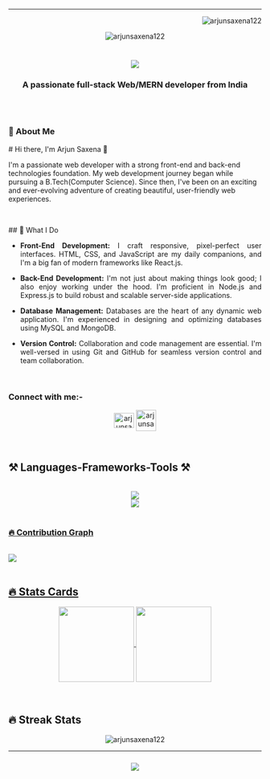 <hr  width="100%" />
<p align="right"> <img src="https://komarev.com/ghpvc/?username=arjunsaxena122&label=Profile%20views&color=0e75b6&style=flat" alt="arjunsaxena122" /> </p>
<p align="center"> <img src="https://s3.amazonaws.com/thumbnails.venngage.com/template/b62908cb-3cf7-4ae9-8c38-46d078a11d31.png" alt="arjunsaxena122" /> </p>
<div align="center">
</div>
<div>
<h1 align="center">
    <img src="https://readme-typing-svg.herokuapp.com/?font=Righteous&size=35&center=true&vCenter=true&width=500&height=70&duration=3000&lines=Hi+There!+👋;+I'm+Arjun+Saxena!;" />
</h1>
</div>

<h3 align="center">A passionate full-stack Web/MERN developer from India</h3>
<br/>
<br/>

<h3 align="left">💬 About Me </h3>
<p># Hi there, I'm Arjun Saxena 👋</p>
<p align="left"><span align="justify">I'm a passionate web developer with a strong front-end and back-end technologies foundation. My web development journey began while pursuing a  B.Tech(Computer Science). Since then, I've been on an exciting and ever-evolving adventure of creating beautiful, user-friendly web experiences.</span>
</p>
<br/>
<div align="justify">
    <p align="left">
    ## 🚀 What I Do

- **Front-End Development:** I craft responsive, pixel-perfect user interfaces. HTML, CSS, and JavaScript are my daily companions, and I'm a big fan of modern frameworks like React.js.

- **Back-End Development:** I'm not just about making things look good; I also enjoy working under the hood. I'm proficient in Node.js and Express.js to build robust and scalable server-side applications.

- **Database Management:** Databases are the heart of any dynamic web application. I'm experienced in designing and optimizing databases using MySQL and MongoDB.

- **Version Control:** Collaboration and code management are essential. I'm well-versed in using Git and GitHub for seamless version control and team collaboration.
</p>

</div>
<br/>
<h3 align="left">Connect with me:-</h3>
<p align="center">
<a href="https://linkedin.com/in/arjunsaxena122" target="blank"><img align="center" src="https://raw.githubusercontent.com/rahuldkjain/github-profile-readme-generator/master/src/images/icons/Social/linked-in-alt.svg" alt="arjunsaxena122" height="30" width="40" /></a>
<a href="https://replit.com/@arjunsaxena4" target="blank"><img align="center" src="https://img.utdstc.com/icon/6cc/386/6cc38687d841eec9b0b17ca2270a10443afa4363cbde2fdfc3729e822c9a3196:200" alt="arjunsaxena122" height="42" width="40" /></a>  
</p>

<br/> 
<h2 align="left">⚒️ Languages-Frameworks-Tools ⚒️</h2>
<br/>
<div align="center">
  <a href="https://skillicons.dev"/>
    <img src="https://skillicons.dev/icons?i=nodejs,github,javascript,express,mongodb,c" /><br>
    <img src="https://skillicons.dev/icons?i=react,tailwind,bootstrap,html,css,vscode,postman,git" />
</div>
<br/>

<div>
    <summary align="left"><h3>🔥 Contribution Graph</h3></summary>
<br>
<img align="center" src="https://github-readme-activity-graph.vercel.app/graph?username=arjunsaxena122&theme=github-compact" />
</div>
    
<br>
<h2>🔥 Stats Cards</h2>
<div align="center">
<a href="https://github.com/anuraghazra/github-readme-stats">
  <img height=150 align="center" src="https://github-readme-stats.vercel.app/api?username=arjunsaxena122" />
</a>
<a href="https://github.com/anuraghazra/convoychat">
  <img height=150 align="center" src="https://github-readme-stats.vercel.app/api/top-langs?username=arjunsaxena122&layout=compact&langs_count=8&card_width=320" />
</a>
</div>

<br>
<br>
<h2>🔥 Streak Stats</h2>
<div align="center">
  <img align="center" src="https://github-readme-streak-stats.herokuapp.com/?user=arjunsaxena122&theme=dracula" alt="arjunsaxena122" />
</div>
<hr>

<h3 align="center">
    <img src="https://readme-typing-svg.herokuapp.com/?font=Righteous&size=25&center=true&vCenter=true&width=500&height=70&duration=4000&lines=Thanks+for+visiting!+✌️;+Shoot+me+a+message+on+Linkedin!;I'm+always+down+to+collab+:)">
</h3>






